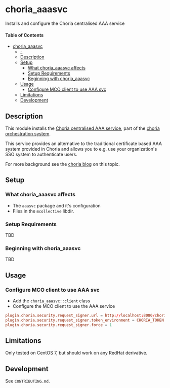 # choria_aaasvc

Installs and configure the Choria centralised AAA service

#### Table of Contents

<!-- markdown-toc start - Don't edit this section. Run M-x markdown-toc-refresh-toc -->

- [choria_aaasvc](#choriaaaasvc)
    - [-](#-)
    - [Description](#description)
    - [Setup](#setup)
        - [What choria_aaasvc affects](#what-choriaaaasvc-affects)
        - [Setup Requirements](#setup-requirements)
        - [Beginning with choria_aaasvc](#beginning-with-choriaaaasvc)
    - [Usage](#usage)
        - [Configure MCO client to use AAA svc](#configure-mco-client-to-use-aaa-svc)
    - [Limitations](#limitations)
    - [Development](#development)

<!-- markdown-toc end -->

## Description

This module installs the [Choria centralised AAA service](https://github.com/choria-io/aaasvc), part of the [choria
orchestration system](https://choria.io).

This service provides an alternative to the traditional certificate based
AAA system provided in Choria and allows you to e.g. use your organization's
SSO system to authenticate users.

For more background see the [choria blog](https://choria.io/blog/post/2019/01/23/central_aaa/) on this topic.


## Setup

### What choria_aaasvc affects

* The `aaasvc` package and it's configuration
* Files in the `mcollective` libdir.

### Setup Requirements

TBD

### Beginning with choria_aaasvc

TBD

## Usage

### Configure MCO client to use AAA svc

* Add the `choria_aaasvc::client` class
* Configure the MCO client to use the AAA service
```conf
plugin.choria.security.request_signer.url = http://localhost:8080/choria/v1/sign
plugin.choria.security.request_signer.token_environment = CHORIA_TOKEN
plugin.choria.security.request_signer.force = 1
```

## Limitations

Only tested on CentOS 7, but should work on any RedHat derivative.

## Development

See `CONTRIBUTING.md`.
